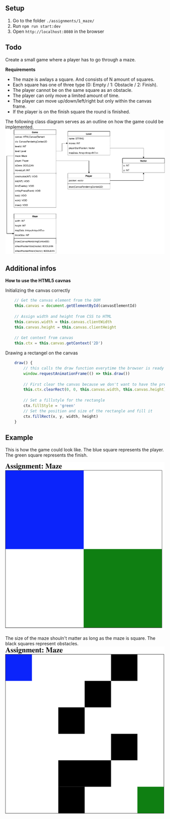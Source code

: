 ## Setup

1. Go to the folder `./assignments/1_maze/`
2. Run `npm run start:dev`
3. Open `http://localhost:8080` in the browser

## Todo

Create a small game where a player has to go through a maze.

**Requirements**

- The maze is awlays a square. And consists of N amount of squares.
- Each square has one of three type (0: Empty / 1: Obstacle / 2: Finish).
- The player cannot be on the same square as an obstacle.
- The player can only move a limited amount of time. 
- The player can move up/down/left/right but only within the canvas frame.
- If the player is on the finish square the round is finished.

The following class diagram serves as an outline on how the game could be implemented. 
![maze class diagram](../assets/maze_classes.png?raw=true)


## Additional infos

**How to use the HTML5 cavnas**

Initializing the canvas correctly

```JavaScript
    // Get the canvas element from the DOM
    this.canvas = document.getElementById(canvasElementId)

    // Assign width and height from CSS to HTML
    this.canvas.width = this.canvas.clientWidth
    this.canvas.height = this.canvas.clientHeight

    // Get context from canvas
    this.ctx = this.canvas.getContext('2D')
```

Drawing a rectangel on the canvas

```JavaScript
    draw() {
        // this calls the draw function everytime the browser is ready to draw a new frame
        window.requestAnimationFrame(() => this.draw())

        // First clear the canvas because we don't want to have the previous frame on there aswell
        this.ctx.clearRect(0, 0, this.canvas.width, this.canvas.height)

        // Set a fillstyle for the rectangle
        ctx.fillStyle = 'green'
        // Set the position and size of the rectangle and fill it
        ctx.fillRect(x, y, width, height)
    }
```

## Example

This is how the game could look like. 
The blue square represents the player.
The green square represents the finish.

![Example 1](../assets/maze_example_1.png?raw=true)

The size of the maze shouln't matter as long as the maze is square.
The black squares represent obstacles.
![Example 2](../assets/maze_example_2.png?raw=true)
